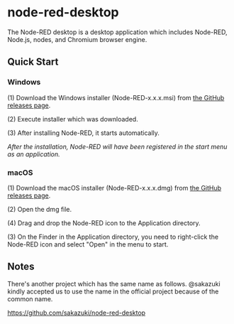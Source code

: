 # node-red-desktop
The Node-RED desktop is a desktop application which includes Node-RED, Node.js, nodes, and Chromium browser engine.

## Quick Start
### Windows
(1) Download the Windows installer (Node-RED-x.x.x.msi) from [the GitHub releases page](../../releases).

(2) Execute installer which was downloaded.

(3) After installing Node-RED, it starts automatically.

*After the installation, Node-RED will have been registered in the start menu as an application.*

### macOS
(1) Download the macOS installer (Node-RED-x.x.x.dmg) from [the GitHub releases page](../../releases).

(2) Open the dmg file.

(4) Drag and drop the Node-RED icon to the Application directory.

(3) On the Finder in the Application directory, you need to right-click the Node-RED icon and select "Open" in the menu to start.

## Notes
There's another project which has the same name as follows. @sakazuki kindly accepted us to use the name in the official project because of the common name.

https://github.com/sakazuki/node-red-desktop
